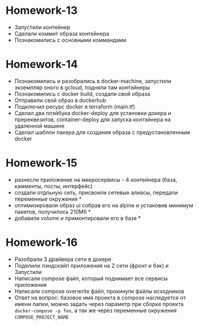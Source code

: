  # Homework-13
 - Запустили контейнер
 - Сделали коммит образа контейнера
 - Познакомились с основными коммандами


  # Homework-14
  - Познакомились и разобрались в docker-machine, запустили экземпляр оного в gcloud, подняли там контэйнеры
  - Познакомились с docker build, создали свой образа
  - Отправили свой образ в dockerhub
  - Подключил ресурс docker в terraform (main.tf)
  - Сделал два плэйбука docker-deploy для установки докера и пререквезитов,
    container-deploy для запуска контэйнера на удаленной машине
  - Сделал шаблон пакера для создания образа с предустановленным docker

  # Homework-15
  - разнесли приложение на микросервисы - 4 контейнера (база, камменты, посты, интерфейс)
  - создали отдльную сеть, присвоили сетевые алиасы, передали переменные окружения *
  - оптимизировали образ ui собрав его на alpine и установив минимум пакетов, получилось 210Мб *
  - добавили volume и примонтировали его в базе *

  # Homework-16
  - Разобрали 3 драйвера сети в докере
  - Поделили лэндскэйп приложения на 2 сети (фронт и бэк) и Запустили
  - Написали compose файл, который поднимает все сервисы приложения
  - Написали compose overwrite файл, прокинули файлы исходников
  - Ответ на вопрос: базовое имя проекта в compose наследуется от имени папки, можно задать через параметр при сборке проекта ```docker-compose -p foo```, а так же через переменные окружения ```COMPOSE_PROJECT_NAME```
